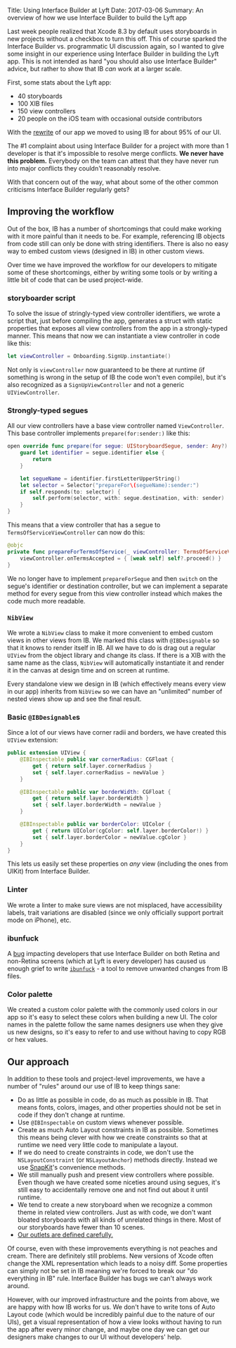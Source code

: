 Title: Using Interface Builder at Lyft
Date: 2017-03-06
Summary: An overview of how we use Interface Builder to build the Lyft app


Last week people realized that Xcode 8.3 by default uses storyboards in new
projects without a checkbox to turn this off. This of course sparked the
Interface Builder vs. programmatic UI discussion again, so I wanted to give some
insight in our experience using Interface Builder in building the Lyft app. This
is not intended as hard "you should also use Interface Builder" advice, but
rather to show that IB _can_ work at a larger scale.

First, some stats about the Lyft app:

- 40 storyboards
- 100 XIB files
- 150 view controllers
- 20 people on the iOS team with occasional outside contributors

With the
[rewrite](https://www.skilled.io/u/keithsmiley/tales-of-a-rewrite-at-lyft) of
our app we moved to using IB for about 95% of our UI.

The #1 complaint about using Interface Builder for a project with more than 1
developer is that it's impossible to resolve merge conflicts. **We never have
this problem.** Everybody on the team can attest that they have never run into
major conflicts they couldn't reasonably resolve.

With that concern out of the way, what about some of the other common criticisms
Interface Builder regularly gets?

## Improving the workflow

Out of the box, IB has a number of shortcomings that could make working with it
more painful than it needs to be. For example, referencing IB objects from code
still can only be done with string identifiers. There is also no easy way to
embed custom views (designed in IB) in other custom views.

Over time we have improved the workflow for our developers to mitigate some of
these shortcomings, either by writing some tools or by writing a little bit of
code that can be used project-wide.

### storyboarder script
To solve the issue of stringly-typed view controller identifiers, we wrote a
script that, just before compiling the app, generates a struct with static
properties that exposes all view controllers from the app in a strongly-typed
manner. This means that now we can instantiate a view controller in code like
this:

```swift
let viewController = Onboarding.SignUp.instantiate()
```

Not only is `viewController` now guaranteed to be there at runtime (if something
is wrong in the setup of IB the code won't even compile), but it's also
recognized as a `SignUpViewController` and not a generic `UIViewController`.

### Strongly-typed segues
All our view controllers have a base view controller named `ViewController`.
This base controller implements `prepare(for:sender:)` like this:

```swift
open override func prepare(for segue: UIStoryboardSegue, sender: Any?) {
    guard let identifier = segue.identifier else {
        return
    }

    let segueName = identifier.firstLetterUpperString()
    let selector = Selector("prepareFor\(segueName):sender:")
    if self.responds(to: selector) {
        self.perform(selector, with: segue.destination, with: sender)
    }
}
```

This means that a view controller that has a segue to
`TermsOfServiceViewController` can now do this:

```swift
@objc
private func prepareForTermsOfService(_ viewController: TermsOfServiceViewController, sender: Any?) {
    viewController.onTermsAccepted = { [weak self] self?.proceed() }
}
```

We no longer have to implement `prepareForSegue` and then `switch` on the
segue's identifier or destination controller, but we can implement a separate
method for every segue from this view controller instead which makes the code
much more readable.

### `NibView`

We wrote a `NibView` class to make it more convenient to embed custom views in
other views from IB. We marked this class with `@IBDesignable` so that it knows
to render itself in IB. All we have to do is drag out a regular `UIView` from
the object library and change its class. If there is a XIB with the same name as
the class, `NibView` will automatically instantiate it and render it in the
canvas at design time and on screen at runtime.

Every standalone view we design in IB (which effectively means every view in our
app) inherits from `NibView` so we can have an "unlimited" number of nested
views show up and see the final result.

### Basic `@IBDesignable`s
Since a lot of our views have corner radii and borders, we have created this
`UIView` extension:

```swift
public extension UIView {
    @IBInspectable public var cornerRadius: CGFloat {
        get { return self.layer.cornerRadius }
        set { self.layer.cornerRadius = newValue }
    }

    @IBInspectable public var borderWidth: CGFloat {
        get { return self.layer.borderWidth }
        set { self.layer.borderWidth = newValue }
    }

    @IBInspectable public var borderColor: UIColor {
        get { return UIColor(cgColor: self.layer.borderColor!) }
        set { self.layer.borderColor = newValue.cgColor }
    }
}
```

This lets us easily set these properties on _any_ view (including the ones from
UIKit) from Interface Builder.

### Linter
We wrote a linter to make sure views are not misplaced, have
accessibility labels, trait variations are disabled (since we only officially
support portrait mode on iPhone), etc.

### ibunfuck
A [bug](https://forums.developer.apple.com/thread/8116) impacting developers
that use Interface Builder on both Retina and non-Retina screens (which at Lyft
is every developer) has caused us enough grief to write
[`ibunfuck`](https://github.com/Reflejo/ib-unfuck-git) - a tool to remove
unwanted changes from IB files.

### Color palette
We created a custom color palette with the commonly used colors in our app so
it's easy to select these colors when building a new UI. The color names in the
palette follow the same names designers use when they give us new designs, so
it's easy to refer to and use without having to copy RGB or hex values.

## Our approach

In addition to these tools and project-level improvements, we have a number of
"rules" around our use of IB to keep things sane:

- Do as little as possible in code, do as much as possible in IB. That means
  fonts, colors, images, and other properties should not be set in code if they
  don't change at runtime.
- Use `@IBInspectable` on custom views whenever possible.
- Create as much Auto Layout constraints in IB as possible. Sometimes this means
  being clever with how we create constraints so that at runtime we need very
  little code to manipulate a layout.
- If we do need to create constraints in code, we don't use the
  `NSLayoutConstraint` (or `NSLayoutAnchor`) methods directly. Instead we use
  [SnapKit](https://github.com/SnapKit/SnapKit)'s convenience methods.
- We still manually push and present view controllers where possible. Even
  though we have created some niceties around using segues, it's still easy to
  accidentally remove one and not find out about it until runtime.
- We tend to create a new storyboard when we recognize a common theme in related
  view controllers. Just as with code, we don't want bloated storyboards with
  all kinds of unrelated things in there. Most of our storyboards have fewer
  than 10 scenes.
- [Our outlets are defined
  carefully.](http://scottberrevoets.com/2016/03/21/outlets-strong-or-weak/)


Of course, even with these improvements everything is not peaches and cream.
There are definitely still problems. New versions of Xcode often change the XML
representation which leads to a noisy diff. Some properties can simply not be
set in IB meaning we're forced to break our "do everything in IB" rule.
Interface Builder has bugs we can't always work around.

However, with our improved infrastructure and the points from above, we are
happy with how IB works for us. We don't have to write tons of Auto Layout code
(which would be incredibly painful due to the nature of our UIs), get a visual
representation of how a view looks without having to run the app after every
minor change, and maybe one day we can get our designers make changes to our UI
without developers' help.
